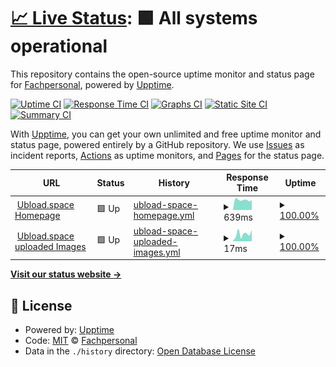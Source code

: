 # [📈 Live Status](https://status.ubload.space): <!--live status--> **🟩 All systems operational**

This repository contains the open-source uptime monitor and status page for [Fachpersonal](https://www.ubload.space), powered by [Upptime](https://github.com/upptime/upptime).

[![Uptime CI](https://github.com/Fachpersonal/uptime_ubload/workflows/Uptime%20CI/badge.svg)](https://github.com/Fachpersonal/uptime_ubload/actions?query=workflow%3A%22Uptime+CI%22)
[![Response Time CI](https://github.com/Fachpersonal/uptime_ubload/workflows/Response%20Time%20CI/badge.svg)](https://github.com/Fachpersonal/uptime_ubload/actions?query=workflow%3A%22Response+Time+CI%22)
[![Graphs CI](https://github.com/Fachpersonal/uptime_ubload/workflows/Graphs%20CI/badge.svg)](https://github.com/Fachpersonal/uptime_ubload/actions?query=workflow%3A%22Graphs+CI%22)
[![Static Site CI](https://github.com/Fachpersonal/uptime_ubload/workflows/Static%20Site%20CI/badge.svg)](https://github.com/Fachpersonal/uptime_ubload/actions?query=workflow%3A%22Static+Site+CI%22)
[![Summary CI](https://github.com/Fachpersonal/uptime_ubload/workflows/Summary%20CI/badge.svg)](https://github.com/Fachpersonal/uptime_ubload/actions?query=workflow%3A%22Summary+CI%22)

With [Upptime](https://upptime.js.org), you can get your own unlimited and free uptime monitor and status page, powered entirely by a GitHub repository. We use [Issues](https://github.com/Fachpersonal/uptime_ubload/issues) as incident reports, [Actions](https://github.com/Fachpersonal/uptime_ubload/actions) as uptime monitors, and [Pages](https://status.ubload.space) for the status page.

<!--start: status pages-->
<!-- This summary is generated by Upptime (https://github.com/upptime/upptime) -->
<!-- Do not edit this manually, your changes will be overwritten -->
<!-- prettier-ignore -->
| URL | Status | History | Response Time | Uptime |
| --- | ------ | ------- | ------------- | ------ |
| <img alt="" src="https://favicons.githubusercontent.com/www.ubload.space" height="13"> [Ubload.space Homepage](https://www.ubload.space) | 🟩 Up | [ubload-space-homepage.yml](https://github.com/Fachpersonal/uptime_ubload/commits/HEAD/history/ubload-space-homepage.yml) | <details><summary><img alt="Response time graph" src="./graphs/ubload-space-homepage/response-time-week.png" height="20"> 639ms</summary><br><a href="https://status.ubload.space/history/ubload-space-homepage"><img alt="Response time 640" src="https://img.shields.io/endpoint?url=https%3A%2F%2Fraw.githubusercontent.com%2FFachpersonal%2Fuptime_ubload%2FHEAD%2Fapi%2Fubload-space-homepage%2Fresponse-time.json"></a><br><a href="https://status.ubload.space/history/ubload-space-homepage"><img alt="24-hour response time 623" src="https://img.shields.io/endpoint?url=https%3A%2F%2Fraw.githubusercontent.com%2FFachpersonal%2Fuptime_ubload%2FHEAD%2Fapi%2Fubload-space-homepage%2Fresponse-time-day.json"></a><br><a href="https://status.ubload.space/history/ubload-space-homepage"><img alt="7-day response time 639" src="https://img.shields.io/endpoint?url=https%3A%2F%2Fraw.githubusercontent.com%2FFachpersonal%2Fuptime_ubload%2FHEAD%2Fapi%2Fubload-space-homepage%2Fresponse-time-week.json"></a><br><a href="https://status.ubload.space/history/ubload-space-homepage"><img alt="30-day response time 679" src="https://img.shields.io/endpoint?url=https%3A%2F%2Fraw.githubusercontent.com%2FFachpersonal%2Fuptime_ubload%2FHEAD%2Fapi%2Fubload-space-homepage%2Fresponse-time-month.json"></a><br><a href="https://status.ubload.space/history/ubload-space-homepage"><img alt="1-year response time 640" src="https://img.shields.io/endpoint?url=https%3A%2F%2Fraw.githubusercontent.com%2FFachpersonal%2Fuptime_ubload%2FHEAD%2Fapi%2Fubload-space-homepage%2Fresponse-time-year.json"></a></details> | <details><summary><a href="https://status.ubload.space/history/ubload-space-homepage">100.00%</a></summary><a href="https://status.ubload.space/history/ubload-space-homepage"><img alt="All-time uptime 99.98%" src="https://img.shields.io/endpoint?url=https%3A%2F%2Fraw.githubusercontent.com%2FFachpersonal%2Fuptime_ubload%2FHEAD%2Fapi%2Fubload-space-homepage%2Fuptime.json"></a><br><a href="https://status.ubload.space/history/ubload-space-homepage"><img alt="24-hour uptime 100.00%" src="https://img.shields.io/endpoint?url=https%3A%2F%2Fraw.githubusercontent.com%2FFachpersonal%2Fuptime_ubload%2FHEAD%2Fapi%2Fubload-space-homepage%2Fuptime-day.json"></a><br><a href="https://status.ubload.space/history/ubload-space-homepage"><img alt="7-day uptime 100.00%" src="https://img.shields.io/endpoint?url=https%3A%2F%2Fraw.githubusercontent.com%2FFachpersonal%2Fuptime_ubload%2FHEAD%2Fapi%2Fubload-space-homepage%2Fuptime-week.json"></a><br><a href="https://status.ubload.space/history/ubload-space-homepage"><img alt="30-day uptime 100.00%" src="https://img.shields.io/endpoint?url=https%3A%2F%2Fraw.githubusercontent.com%2FFachpersonal%2Fuptime_ubload%2FHEAD%2Fapi%2Fubload-space-homepage%2Fuptime-month.json"></a><br><a href="https://status.ubload.space/history/ubload-space-homepage"><img alt="1-year uptime 99.98%" src="https://img.shields.io/endpoint?url=https%3A%2F%2Fraw.githubusercontent.com%2FFachpersonal%2Fuptime_ubload%2FHEAD%2Fapi%2Fubload-space-homepage%2Fuptime-year.json"></a></details>
| <img alt="" src="https://favicons.githubusercontent.com/www.ubload.space" height="13"> [Ubload.space uploaded Images](https://www.ubload.space/uploads/1614268604.png) | 🟩 Up | [ubload-space-uploaded-images.yml](https://github.com/Fachpersonal/uptime_ubload/commits/HEAD/history/ubload-space-uploaded-images.yml) | <details><summary><img alt="Response time graph" src="./graphs/ubload-space-uploaded-images/response-time-week.png" height="20"> 17ms</summary><br><a href="https://status.ubload.space/history/ubload-space-uploaded-images"><img alt="Response time 67" src="https://img.shields.io/endpoint?url=https%3A%2F%2Fraw.githubusercontent.com%2FFachpersonal%2Fuptime_ubload%2FHEAD%2Fapi%2Fubload-space-uploaded-images%2Fresponse-time.json"></a><br><a href="https://status.ubload.space/history/ubload-space-uploaded-images"><img alt="24-hour response time 27" src="https://img.shields.io/endpoint?url=https%3A%2F%2Fraw.githubusercontent.com%2FFachpersonal%2Fuptime_ubload%2FHEAD%2Fapi%2Fubload-space-uploaded-images%2Fresponse-time-day.json"></a><br><a href="https://status.ubload.space/history/ubload-space-uploaded-images"><img alt="7-day response time 17" src="https://img.shields.io/endpoint?url=https%3A%2F%2Fraw.githubusercontent.com%2FFachpersonal%2Fuptime_ubload%2FHEAD%2Fapi%2Fubload-space-uploaded-images%2Fresponse-time-week.json"></a><br><a href="https://status.ubload.space/history/ubload-space-uploaded-images"><img alt="30-day response time 82" src="https://img.shields.io/endpoint?url=https%3A%2F%2Fraw.githubusercontent.com%2FFachpersonal%2Fuptime_ubload%2FHEAD%2Fapi%2Fubload-space-uploaded-images%2Fresponse-time-month.json"></a><br><a href="https://status.ubload.space/history/ubload-space-uploaded-images"><img alt="1-year response time 67" src="https://img.shields.io/endpoint?url=https%3A%2F%2Fraw.githubusercontent.com%2FFachpersonal%2Fuptime_ubload%2FHEAD%2Fapi%2Fubload-space-uploaded-images%2Fresponse-time-year.json"></a></details> | <details><summary><a href="https://status.ubload.space/history/ubload-space-uploaded-images">100.00%</a></summary><a href="https://status.ubload.space/history/ubload-space-uploaded-images"><img alt="All-time uptime 100.00%" src="https://img.shields.io/endpoint?url=https%3A%2F%2Fraw.githubusercontent.com%2FFachpersonal%2Fuptime_ubload%2FHEAD%2Fapi%2Fubload-space-uploaded-images%2Fuptime.json"></a><br><a href="https://status.ubload.space/history/ubload-space-uploaded-images"><img alt="24-hour uptime 100.00%" src="https://img.shields.io/endpoint?url=https%3A%2F%2Fraw.githubusercontent.com%2FFachpersonal%2Fuptime_ubload%2FHEAD%2Fapi%2Fubload-space-uploaded-images%2Fuptime-day.json"></a><br><a href="https://status.ubload.space/history/ubload-space-uploaded-images"><img alt="7-day uptime 100.00%" src="https://img.shields.io/endpoint?url=https%3A%2F%2Fraw.githubusercontent.com%2FFachpersonal%2Fuptime_ubload%2FHEAD%2Fapi%2Fubload-space-uploaded-images%2Fuptime-week.json"></a><br><a href="https://status.ubload.space/history/ubload-space-uploaded-images"><img alt="30-day uptime 100.00%" src="https://img.shields.io/endpoint?url=https%3A%2F%2Fraw.githubusercontent.com%2FFachpersonal%2Fuptime_ubload%2FHEAD%2Fapi%2Fubload-space-uploaded-images%2Fuptime-month.json"></a><br><a href="https://status.ubload.space/history/ubload-space-uploaded-images"><img alt="1-year uptime 100.00%" src="https://img.shields.io/endpoint?url=https%3A%2F%2Fraw.githubusercontent.com%2FFachpersonal%2Fuptime_ubload%2FHEAD%2Fapi%2Fubload-space-uploaded-images%2Fuptime-year.json"></a></details>

<!--end: status pages-->

[**Visit our status website →**](https://status.ubload.space)

## 📄 License

- Powered by: [Upptime](https://github.com/upptime/upptime)
- Code: [MIT](./LICENSE) © [Fachpersonal](https://www.ubload.space)
- Data in the `./history` directory: [Open Database License](https://opendatacommons.org/licenses/odbl/1-0/)
